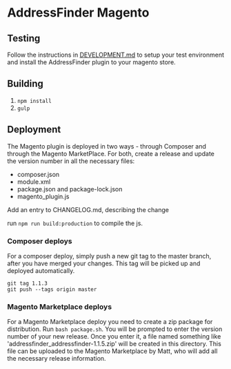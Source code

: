 # AddressFinder Magento

## Testing
Follow the instructions in [DEVELOPMENT.md](DEVELOPMENT.md) to setup your test environment and install the AddressFinder plugin to your magento store.

## Building

1. `npm install`
2. `gulp`


## Deployment

The Magento plugin is deployed in two ways - through Composer and through the Magento MarketPlace. For both, create a release and update the version number in all the necessary files:
- composer.json
- module.xml
- package.json and package-lock.json
- magento_plugin.js

Add an entry to CHANGELOG.md, describing the change

run `npm run build:production` to compile the js.

### Composer deploys

For a composer deploy, simply push a new git tag to the master branch, after you have merged your changes. This tag will be picked up and deployed automatically.

```
git tag 1.1.3
git push --tags origin master
```

### Magento Marketplace deploys

For a Magento Marketplace deploy you need to create a zip package for distribution. Run `bash package.sh`. You will be prompted to enter the version
number of your new release. Once you enter it, a file named something like 'addressfinder_addressfinder-1.1.5.zip' will be created in this directory.
This file can be uploaded to the Magento Marketplace by Matt, who will add all the necessary release information. 

